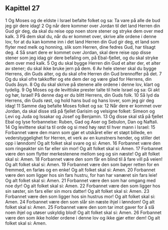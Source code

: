 ## Kapittel 27

1 Og Moses og de eldste i Israel befalte folket og sa: Ta vare på alle de bud jeg gir dere idag!
2 Og når dere kommer over Jordan til det land Herren din Gud gir deg, da skal du reise opp noen store stener og stryke dem over med kalk.
3 På dem skal du, når du er kommet over, skrive alle ordene i denne lov, for at du kan komme inn i det land Herren din Gud gir deg, et land som flyter med melk og honning, slik som Herren, dine fedres Gud, har tilsagt deg.
4 Så snart dere er kommet over Jordan, skal dere reise opp disse stener som jeg idag gir dere befaling om, på Ebal-fjellet, og du skal stryke dem over med kalk.
5 Og du skal bygge Herren din Gud et alter der, et alter av stener; du skal ikke bruke jern på dem.
6 Av hele stener skal du bygge Herrens, din Guds alter, og du skal ofre Herren din Gud brennoffer på det.
7 Og du skal ofre takkoffer og ete dem der og være glad for Herrens, din Guds åsyn.
8 Og du skal skrive på stenene alle ordene i denne lov, klart og tydelig.
9 Og Moses og de levittiske prester talte til hele Israel og sa: Gi akt og hør, Israel! På denne dag er du blitt Herrens, din Guds folk.
10 Så lyd da Herrens, din Guds røst, og hold hans bud og hans lover, som jeg gir deg idag!
11 Samme dag befalte Moses folket og sa:
12 Når dere er kommet over Jordan, da skal disse stå på fjellet Garisim og velsigne folket: Simeon og Levi og Juda og Issakar og Josef og Benjamin.
13 Og disse skal stå på fjellet Ebal og lyse forbannelse: Ruben, Gad og Aser og Sebulon, Dan og Naftali.
14 Og levittene skal ta til orde og si med høy røst til hver mann i Israel:
15 Forbannet være den mann som gjør et utskåret eller et støpt billede, en vederstyggelighet for Herren, et verk av en kunstners hender, og stiller det opp i lønndom! Og alt folket skal svare og si: Amen.
16 Forbannet være den som ringeakter sin far eller sin mor! Og alt folket skal si: Amen.
17 Forbannet være den som flytter merkestenene mellom seg og sin næste! Og alt folket skal si: Amen.
18 Forbannet være den som får en blind til å fare vill på veien! Og alt folket skal si: Amen.
19 Forbannet være den som bøyer retten for en fremmed, en farløs og en enke! Og alt folket skal si: Amen.
20 Forbannet være den som ligger hos sin fars hustru, for han har vanæret sin fars leie! Og alt folket skal si: Amen.
21 Forbannet være den som har omgang med noe dyr! Og alt folket skal si: Amen.
22 Forbannet være den som ligger hos sin søster, sin fars eller sin mors datter! Og alt folket skal si: Amen.
23 Forbannet være den som ligger hos sin hustrus mor! Og alt folket skal si: Amen.
24 Forbannet være den som slår sin næste ihjel i lønndom! Og alt folket skal si: Amen.
25 Forbannet være den som tar imot gaver for å slå noen ihjel og utøser uskyldig blod! Og alt folket skal si: Amen.
26 Forbannet være den som ikke holder ordene i denne lov og ikke gjør etter dem! Og alt folket skal si: Amen.
